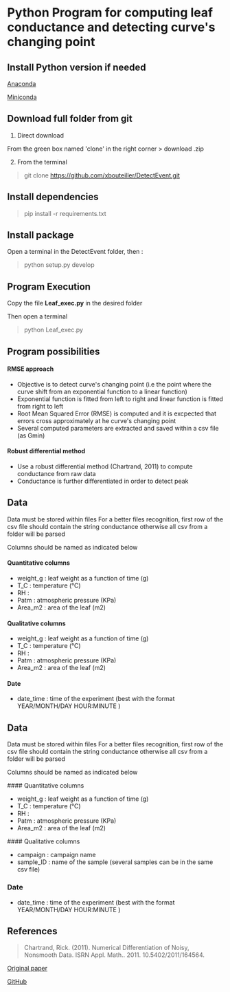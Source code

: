 # Python Program for computing leaf conductance and detecting curve's changing point


## Install Python version if needed

[Anaconda](https://www.anaconda.com/products/individual)

[Miniconda](https://docs.conda.io/en/latest/miniconda.html)


## Download full folder from git

1. Direct download

From the green box  named 'clone' in the right corner > download .zip

2. From the terminal

>
> git clone https://github.com/xbouteiller/DetectEvent.git
>



## Install dependencies

>
> pip install -r requirements.txt 
>


## Install package

Open a terminal in the DetectEvent folder, then :

>
> python setup.py develop
>


## Program Execution

Copy the file **Leaf_exec.py** in the desired folder

Then open a terminal 


>
> python Leaf_exec.py
>

## Program possibilities

#### RMSE approach

- Objective is to detect curve's changing point (i.e the point where the curve shift from an exponential function to a linear function)
- Exponential function is fitted from left to right and linear function is fitted from right to left
- Root Mean Squared Error (RMSE) is computed and it is excpected that errors cross  approximately at he curve's changing point
- Several computed parameters are extracted and saved within a csv file (as Gmin)


#### Robust differential method

- Use a robust differential method (Chartrand, 2011) to compute conductance from raw data 
- Conductance is further differentiated in order to detect peak


## Data

Data must be stored within files
For a better files recognition, first row of the csv file should contain the string conductance otherwise all csv from a folder will be parsed

Columns should be named as indicated below


#### Quantitative columns

- weight_g : leaf weight as a function of time (g)
- T_C : temperature (°C)
- RH : 
- Patm : atmospheric pressure (KPa)
- Area_m2 : area of the leaf (m2)

#### Qualitative columns

- weight_g : leaf weight as a function of time (g)
- T_C : temperature (°C)
- RH : 
- Patm : atmospheric pressure (KPa)
- Area_m2 : area of the leaf (m2)

#### Date

- date_time : time of the experiment (best with the format YEAR/MONTH/DAY HOUR:MINUTE )

## Data

Data must be stored within files
For a better files recognition, first row of the csv file should contain the string conductance otherwise all csv from a folder will be parsed

Columns should be named as indicated below

#### Quantitative columns 

- weight_g : leaf weight as a function of time (g)
- T_C : temperature (°C)
- RH : 
- Patm : atmospheric pressure (KPa)
- Area_m2 : area of the leaf (m2)

#### Qualitative columns 

- campaign : campaign name
- sample_ID : name of the sample (several samples can be in the same csv file)

### Date

- date_time : time of the experiment (best with the format YEAR/MONTH/DAY HOUR:MINUTE )


## References


> Chartrand, Rick. (2011). Numerical Differentiation of Noisy, Nonsmooth Data. ISRN Appl. Math.. 2011. 10.5402/2011/164564. 

[Original paper](https://www.hindawi.com/journals/isrn/2011/164564/)

[GitHub](https://github.com/xbouteiller/tvregdiff)
